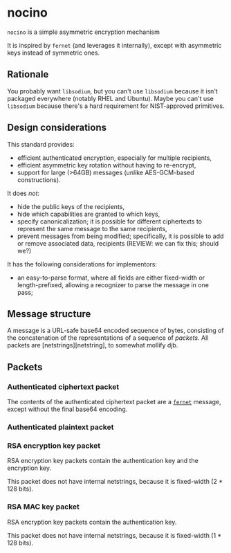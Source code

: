 # nocino

`nocino` is a simple asymmetric encryption mechanism

It is inspired by `fernet` (and leverages it internally), except with
asymmetric keys instead of symmetric ones.

## Rationale

You probably want `libsodium`, but you can't use `libsodium` because
it isn't packaged everywhere (notably RHEL and Ubuntu). Maybe you
can't use `libsodium` because there's a hard requirement for
NIST-approved primitives.

## Design considerations

This standard provides:

* efficient authenticated encryption, especially for multiple
  recipients,
* efficient asymmetric key rotation without having to re-encrypt,
* support for large (>64GB) messages (unlike AES-GCM-based
  constructions).

It does *not*:

* hide the public keys of the recipients,
* hide which capabilities are granted to which keys,
* specify canonicalization; it is possible for different ciphertexts
to represent the same message to the same recipients,
* prevent messages from being modified; specifically, it is possible
  to add or remove associated data, recipients (REVIEW: we can fix
  this; should we?)

It has the following considerations for implementors:

* an easy-to-parse format, where all fields are either fixed-width or
  length-prefixed, allowing a recognizer to parse the message in one
  pass;

## Message structure

A message is a URL-safe base64 encoded sequence of bytes, consisting
of the concatenation of the representations of a sequence of
*packets*. All packets are [netstrings][netstring], to somewhat
mollify djb.

## Packets

### Authenticated ciphertext packet

The contents of the authenticated ciphertext packet are a
[`fernet`][fernet] message, except without the final base64 encoding.

### Authenticated plaintext packet


### RSA encryption key packet

RSA encryption key packets contain the authentication key and the
encryption key.

This packet does not have internal netstrings, because it is
fixed-width (2 * 128 bits).

### RSA MAC key packet

RSA encryption key packets contain the authentication key.

This packet does not have internal netstrings, because it is
fixed-width (1 * 128 bits).

[fernet]: https://github.com/fernet/spec/
